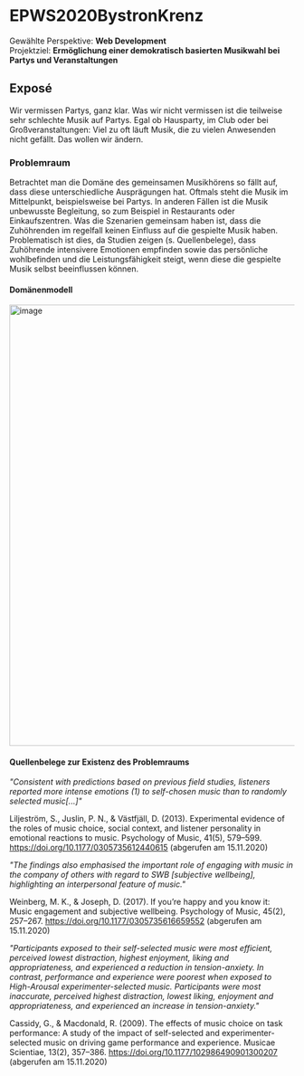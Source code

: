 # EPWS2020BystronKrenz

Gewählte Perspektive: **Web Development**  
Projektziel: **Ermöglichung einer demokratisch basierten Musikwahl bei Partys und Veranstaltungen**

## Exposé

Wir vermissen Partys, ganz klar. Was wir nicht vermissen ist die teilweise sehr schlechte Musik auf Partys. Egal ob Hausparty, im Club oder bei Großveranstaltungen: Viel zu oft läuft Musik, die zu vielen Anwesenden nicht gefällt. Das wollen wir ändern.

### Problemraum

Betrachtet man die Domäne des gemeinsamen Musikhörens so fällt auf, dass diese unterschiedliche Ausprägungen hat. Oftmals steht die Musik im Mittelpunkt, beispielsweise bei Partys. In anderen Fällen ist die Musik unbewusste Begleitung, so zum Beispiel in Restaurants oder Einkaufszentren. Was die Szenarien gemeinsam haben ist, dass die Zuhöhrenden im regelfall keinen Einfluss auf die gespielte Musik haben. Problematisch ist dies, da Studien zeigen (s. Quellenbelege), dass Zuhöhrende intensivere Emotionen empfinden sowie das persönliche wohlbefinden und die Leistungsfähigkeit steigt, wenn diese die gespielte Musik selbst beeinflussen können.

#### Domänenmodell
<img width="780" alt="image" src="https://user-images.githubusercontent.com/44359333/99183741-5c01a780-273e-11eb-91b6-2879768f366c.png">

#### Quellenbelege zur Existenz des Problemraums

*"Consistent with predictions based on previous field studies, listeners reported more intense emotions (1) to self-chosen music than to randomly selected music[...]"*

Liljeström, S., Juslin, P. N., & Västfjäll, D. (2013). Experimental evidence of the roles of music choice, social context, and listener personality in emotional reactions to music. Psychology of Music, 41(5), 579–599. https://doi.org/10.1177/0305735612440615 (abgerufen am 15.11.2020)


*"The findings also emphasised the important role of engaging with music in the company of others with regard to SWB [subjective wellbeing], highlighting an interpersonal feature of music."*

Weinberg, M. K., & Joseph, D. (2017). If you’re happy and you know it: Music engagement and subjective wellbeing. Psychology of Music, 45(2), 257–267. https://doi.org/10.1177/0305735616659552 (abgerufen am 15.11.2020)


*"Participants exposed to their self-selected music were most efficient, perceived lowest distraction, highest enjoyment, liking and appropriateness, and experienced a reduction in tension-anxiety. In contrast, performance and experience were poorest when exposed to High-Arousal experimenter-selected music. Participants were most inaccurate, perceived highest distraction, lowest liking, enjoyment and appropriateness, and experienced an increase in tension-anxiety."*

Cassidy, G., & Macdonald, R. (2009). The effects of music choice on task performance: A study of the impact of self-selected and experimenter-selected music on driving game performance and experience. Musicae Scientiae, 13(2), 357–386. https://doi.org/10.1177/102986490901300207 (abgerufen am 15.11.2020)





